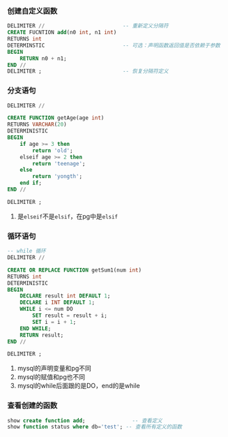 ### 创建自定义函数
```sql
DELIMITER //                         -- 重新定义分隔符
CREATE FUCNTION add(n0 int, n1 int)
RETURNS int
DETERMINSTIC                         -- 可选：声明函数返回值是否依赖于参数
BEGIN
	RETURN n0 + n1;
END //
DELIMITER ;                          -- 恢复分隔符定义
```

### 分支语句
```sql
DELIMITER //

CREATE FUNCTION getAge(age int)
RETURNS VARCHAR(20)
DETERMINISTIC
BEGIN
    if age >= 3 then
        return 'old';
    elseif age >= 2 then
        return 'teenage';
    else
        return 'yongth';
    end if;
END //

DELIMITER ;
```
1. 是`elseif`不是`elsif`，在pg中是`elsif`

### 循环语句
```sql
-- while 循环
DELIMITER //

CREATE OR REPLACE FUNCTION getSum1(num int)
RETURNS int
DETERMINISTIC
BEGIN
    DECLARE result int DEFAULT 1;
    DECLARE i INT DEFAULT 1;
    WHILE i <= num DO
        SET result = result + i;
        SET i = i + 1;
    END WHILE;
    RETURN result;
END //

DELIMITER ;

```
1. mysql的声明变量和pg不同
2. mysql的赋值和pg也不同
3. mysql的while后面跟的是DO，end的是while

### 查看创建的函数
```sql
show create function add;               -- 查看定义
show function status where db='test'; -- 查看所有定义的函数
```